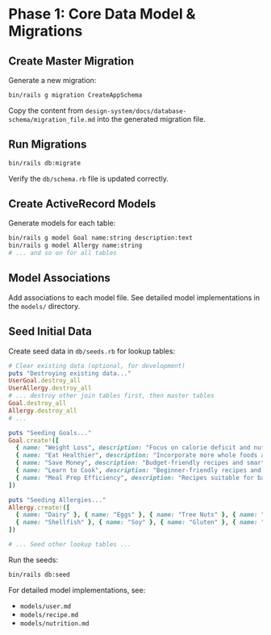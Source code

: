 # Phase 1: Core Data Model & Migrations

## Create Master Migration

Generate a new migration:
```bash
bin/rails g migration CreateAppSchema
```

Copy the content from `design-system/docs/database-schema/migration_file.md` into the generated migration file.

## Run Migrations

```bash
bin/rails db:migrate
```

Verify the `db/schema.rb` file is updated correctly.

## Create ActiveRecord Models

Generate models for each table:

```bash
bin/rails g model Goal name:string description:text
bin/rails g model Allergy name:string
# ... and so on for all tables
```

## Model Associations

Add associations to each model file. See detailed model implementations in the `models/` directory.

## Seed Initial Data

Create seed data in `db/seeds.rb` for lookup tables:

```ruby
# Clear existing data (optional, for development)
puts "Destroying existing data..."
UserGoal.destroy_all
UserAllergy.destroy_all
# ... destroy other join tables first, then master tables
Goal.destroy_all
Allergy.destroy_all
# ...

puts "Seeding Goals..."
Goal.create!([
  { name: "Weight Loss", description: "Focus on calorie deficit and nutrient-dense foods." },
  { name: "Eat Healthier", description: "Incorporate more whole foods and balanced meals." },
  { name: "Save Money", description: "Budget-friendly recipes and smart shopping." },
  { name: "Learn to Cook", description: "Beginner-friendly recipes and cooking tips." },
  { name: "Meal Prep Efficiency", description: "Recipes suitable for batch cooking and quick assembly." }
])

puts "Seeding Allergies..."
Allergy.create!([
  { name: "Dairy" }, { name: "Eggs" }, { name: "Tree Nuts" }, { name: "Peanuts" },
  { name: "Shellfish" }, { name: "Soy" }, { name: "Gluten" }, { name: "Fish" }, { name: "Sesame" }
])

# ... Seed other lookup tables ...
```

Run the seeds:
```bash
bin/rails db:seed
```

For detailed model implementations, see:
- `models/user.md`
- `models/recipe.md`
- `models/nutrition.md` 